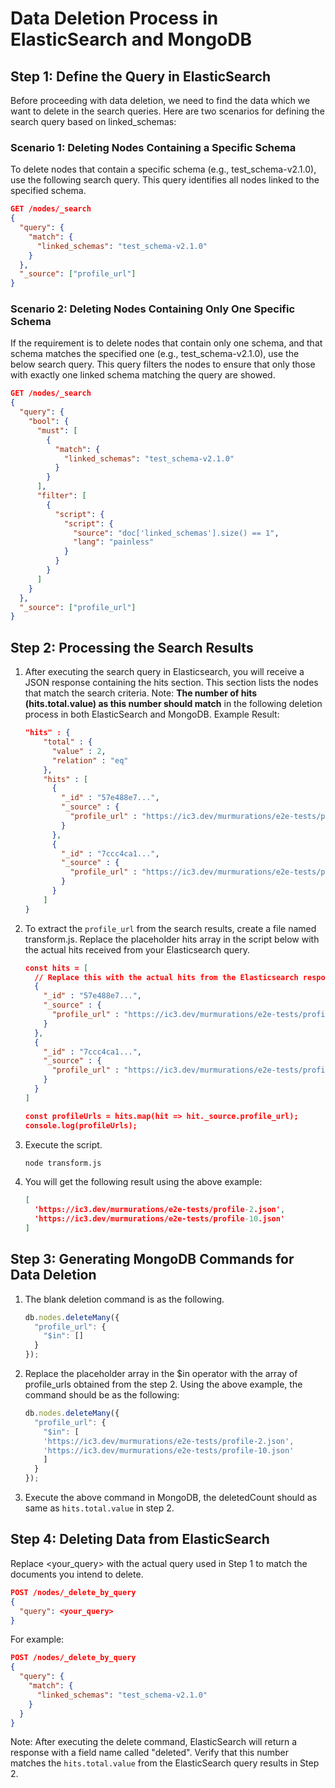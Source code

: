 # Data Deletion Process in ElasticSearch and MongoDB

## Step 1: Define the Query in ElasticSearch

Before proceeding with data deletion, we need to find the data which we want to delete in the search queries. Here are two scenarios for defining the search query based on linked_schemas:

### Scenario 1: Deleting Nodes Containing a Specific Schema

To delete nodes that contain a specific schema (e.g., test_schema-v2.1.0), use the following search query. This query identifies all nodes linked to the specified schema.

```json
GET /nodes/_search
{
  "query": {
    "match": {
      "linked_schemas": "test_schema-v2.1.0"
    }
  },
  "_source": ["profile_url"]
}
```

### Scenario 2: Deleting Nodes Containing Only One Specific Schema

If the requirement is to delete nodes that contain only one schema, and that schema matches the specified one (e.g., test_schema-v2.1.0), use the below search query. This query filters the nodes to ensure that only those with exactly one linked schema matching the query are showed.

```json
GET /nodes/_search
{
  "query": {
    "bool": {
      "must": [
        {
          "match": {
            "linked_schemas": "test_schema-v2.1.0"
          }
        }
      ],
      "filter": [
        {
          "script": {
            "script": {
              "source": "doc['linked_schemas'].size() == 1",
              "lang": "painless"
            }
          }
        }
      ]
    }
  },
  "_source": ["profile_url"]
}
```

## Step 2: Processing the Search Results

1. After executing the search query in Elasticsearch, you will receive a JSON response containing the hits section. This section lists the nodes that match the search criteria.
    Note: **The number of hits (hits.total.value) as this number should match** in the following deletion process in both ElasticSearch and MongoDB.
    Example Result:

    ```json
    "hits" : {
        "total" : {
          "value" : 2,
          "relation" : "eq"
        },
        "hits" : [
          {
            "_id" : "57e488e7...",
            "_source" : {
              "profile_url" : "https://ic3.dev/murmurations/e2e-tests/profile-2.json"
            }
          },
          {
            "_id" : "7ccc4ca1...",
            "_source" : {
              "profile_url" : "https://ic3.dev/murmurations/e2e-tests/profile-10.json"
            }
          }
        ]
    }
    ```

2. To extract the `profile_url` from the search results, create a file named transform.js. Replace the placeholder hits array in the script below with the actual hits received from your Elasticsearch query.

    ```json
    const hits = [
      // Replace this with the actual hits from the Elasticsearch response
      {
        "_id" : "57e488e7...",
        "_source" : {
          "profile_url" : "https://ic3.dev/murmurations/e2e-tests/profile-2.json"
        }
      },
      {
        "_id" : "7ccc4ca1...",
        "_source" : {
          "profile_url" : "https://ic3.dev/murmurations/e2e-tests/profile-10.json"
        }
      }
    ]

    const profileUrls = hits.map(hit => hit._source.profile_url);
    console.log(profileUrls);
    ```

3. Execute the script.

    ```bash
    node transform.js
    ```

4. You will get the following result using the above example:

    ```json
    [
      'https://ic3.dev/murmurations/e2e-tests/profile-2.json',
      'https://ic3.dev/murmurations/e2e-tests/profile-10.json'
    ]
    ```

## Step 3: Generating MongoDB Commands for Data Deletion

1. The blank deletion command is as the following.

    ```javascript
    db.nodes.deleteMany({
      "profile_url": {
        "$in": []
      }
    });
    ```

2. Replace the placeholder array in the $in operator with the array of profile_urls obtained from the step 2. Using the above example, the command should be as the following:

    ```javascript
    db.nodes.deleteMany({
      "profile_url": {
        "$in": [
        'https://ic3.dev/murmurations/e2e-tests/profile-2.json',
        'https://ic3.dev/murmurations/e2e-tests/profile-10.json'
        ]
      }
    });
    ```

3. Execute the above command in MongoDB, the deletedCount should as same as `hits.total.value` in step 2.

## Step 4: Deleting Data from ElasticSearch

Replace <your_query> with the actual query used in Step 1 to match the documents you intend to delete.

```json
POST /nodes/_delete_by_query
{
  "query": <your_query>
}
```

For example:

```json
POST /nodes/_delete_by_query
{
  "query": {
    "match": {
      "linked_schemas": "test_schema-v2.1.0"
    }
  }
}
```

Note: After executing the delete command, ElasticSearch will return a response with a field name called "deleted". Verify that this number matches the `hits.total.value` from the ElasticSearch query results in Step 2.
